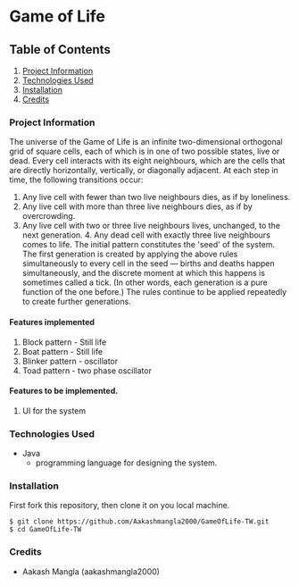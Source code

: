 # Game of Life

## Table of Contents
1. [Project Information](#project-information)
2. [Technologies Used](#technologies)
3. [Installation](#installation)
4. [Credits](#credits)

### Project Information

The universe of the Game of Life is an infinite two-dimensional orthogonal grid of square cells, each of which is in one
of two possible states, live or dead. Every cell interacts with its eight neighbours, which are the cells that are
directly horizontally, vertically, or diagonally adjacent. At each step in time, the following transitions occur:
1. Any live cell with fewer than two live neighbours dies, as if by loneliness.
2. Any live cell with more than three live neighbours dies, as if by overcrowding.
3. Any live cell with two or three live neighbours lives, unchanged, to the next generation. 4. Any dead cell with exactly three live neighbours comes to life.
   The initial pattern constitutes the 'seed' of the system. The first generation is created by applying the above rules
   simultaneously to every cell in the seed — births and deaths happen simultaneously, and the discrete moment at which
   this happens is sometimes called a tick. (In other words, each generation is a pure function of the one before.) The
   rules continue to be applied repeatedly to create further generations.

#### Features implemented
1. Block pattern - Still life
2. Boat pattern - Still life
3. Blinker pattern - oscillator
4. Toad pattern - two phase oscillator

#### Features to be implemented.
1. UI for the system

### Technologies Used
* Java
    - programming language for designing the system.

### Installation
First fork this repository, then clone it on you local machine.
```
$ git clone https://github.com/Aakashmangla2000/GameOfLife-TW.git
$ cd GameOfLife-TW
```
### Credits
* Aakash Mangla (aakashmangla2000)



